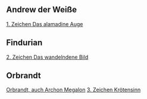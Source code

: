 ## Andrew der Weiße
[1. Zeichen Das alamadine Auge](Notizen/1.%20Zeichen%20Das%20alamadine%20Auge.md)

## Findurian
[2. Zeichen Das wandelndene Bild](Notizen/2.%20Zeichen%20Das%20wandelndene%20Bild.md)

## Orbrandt
[Orbrandt, auch Archon Megalon](Personen.md#Orbrandt,%20auch%20Archon%20Megalon) 
[3. Zeichen Krötensinn](Notizen/3.%20Zeichen%20Krötensinn.md)


